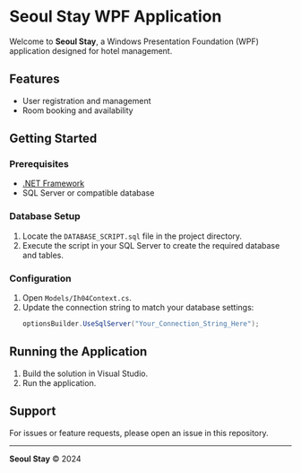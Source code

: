 
# Seoul Stay WPF Application

Welcome to **Seoul Stay**, a Windows Presentation Foundation (WPF) application designed for hotel management.

## Features

- User registration and management
- Room booking and availability


## Getting Started

### Prerequisites

- [.NET Framework](https://dotnet.microsoft.com/download)
- SQL Server or compatible database

### Database Setup

1. Locate the `DATABASE_SCRIPT.sql` file in the project directory.
2. Execute the script in your SQL Server to create the required database and tables.

### Configuration

1. Open `Models/Ih04Context.cs`.
2. Update the connection string to match your database settings:
    ```csharp
    optionsBuilder.UseSqlServer("Your_Connection_String_Here");
    ```

## Running the Application

1. Build the solution in Visual Studio.
2. Run the application.

## Support

For issues or feature requests, please open an issue in this repository.

---

**Seoul Stay** © 2024